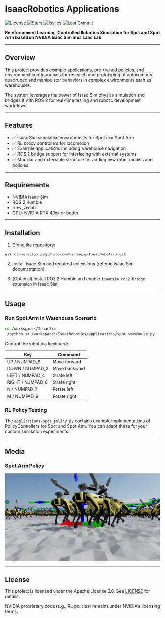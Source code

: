 # IsaacRobotics Applications

[![License](https://img.shields.io/github/license/mschweig/IsaacRobotics)](LICENSE)
[![Stars](https://img.shields.io/github/stars/mschweig/IsaacRobotics)](https://github.com/mschweig/IsaacRobotics/stargazers)
[![Issues](https://img.shields.io/github/issues/mschweig/IsaacRobotics)](https://github.com/mschweig/IsaacRobotics/issues)
[![Last Commit](https://img.shields.io/github/last-commit/mschweig/IsaacRobotics)](https://github.com/mschweig/IsaacRobotics/commits/main)

**Reinforcement Learning-Controlled Robotics Simulation for Spot and Spot Arm based on NVIDIA Isaac Sim and Isaac Lab**

---

## Overview

This project provides example applications, pre-trained policies, and environment configurations for research and prototyping of autonomous quadruped and manipulator behaviors in complex environments such as warehouses.

The system leverages the power of Isaac Sim physics simulation and bridges it with ROS 2 for real-time testing and robotic development workflows.

---

## Features

* ✅ Isaac Sim simulation environments for Spot and Spot Arm
* ✅ RL policy controllers for locomotion
* ✅ Example applications including warehouse navigation
* ✅ ROS 2 bridge support for interfacing with external systems
* ✅ Modular and extensible structure for adding new robot models and policies

---

## Requirements

* NVIDIA Isaac Sim
* ROS 2 Humble
* rmw_zenoh
* GPU: NVIDIA RTX 40xx or better

---

## Installation

1. Clone the repository:

```bash
git clone https://github.com/mschweig/IsaacRobotics.git
```

2. Install Isaac Sim and required extensions (refer to Isaac Sim documentation).

3. (Optional) Install ROS 2 Humble and enable `isaacsim.ros2.bridge` extension in Isaac Sim.

---

## Usage

### Run Spot Arm in Warehouse Scenario

```bash
cd /workspaces/IsaacSim
./python.sh /workspaces/IsaacRobotics/applications/spot_warehouse.py
```

Control the robot via keyboard:

| Key               | Command       |
| ----------------- | ------------- |
| UP / NUMPAD\_8    | Move forward  |
| DOWN / NUMPAD\_2  | Move backward |
| LEFT / NUMPAD\_4  | Strafe left   |
| RIGHT / NUMPAD\_6 | Strafe right  |
| N / NUMPAD\_7     | Rotate left   |
| M / NUMPAD\_9     | Rotate right  |

### RL Policy Testing

The `applications/spot_policy.py` contains example implementations of PolicyControllers for Spot and Spot Arm.
You can adapt these for your custom simulation experiments.

---

## Media

### Spot Arm Policy

![Spot Arm Simulation](assets/example_simulation.gif)

---

## License

This project is licensed under the Apache License 2.0. See [LICENSE](LICENSE) for details.

NVIDIA proprietary code (e.g., RL policies) remains under NVIDIA's licensing terms.
